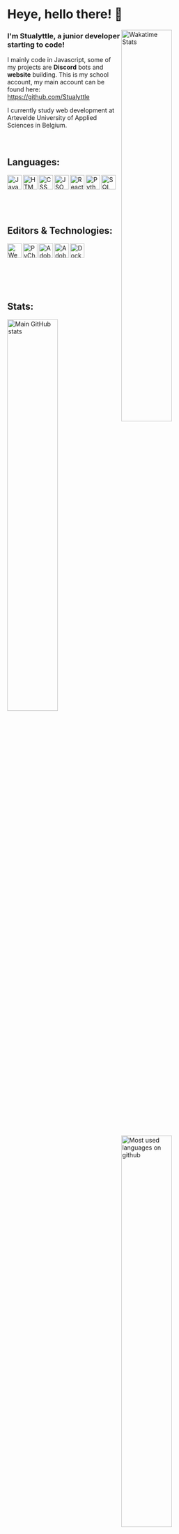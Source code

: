 # Heye, hello there! 👋

<a target="_blank" href="https://wakatime.com/Stualyttle"><img align="right" width="48%" src="https://github-readme-stats.vercel.app/api/wakatime?username=Stualyttle&bg_color=1d1f21&text_color=c9cacc" alt="Wakatime Stats"></a>
### I'm Stualyttle, a junior developer starting to code!
I mainly code in Javascript, some of my projects are **Discord** bots and **website** building.
This is my school account, my main account can be found here: <a target="_blank" href="https://github.com/Stualyttle">https://github.com/Stualyttle</a>

I currently study web development at Artevelde University of Applied Sciences in Belgium.
<br> 
<br> 
<br>

## Languages:
<a target="_blank" href="https://www.ecma-international.org/publications-and-standards/standards/"><img align="left" alt="JavaScript" height="33px" src="https://f.lyttle.it/DuaNti2sbq.png"></a>
<a target="_blank" href="https://html.spec.whatwg.org/"><img align="left" alt="HTML" height="33px" src="https://f.lyttle.it/wZs7ssJ5e2.png"></a>
<a target="_blank" href="https://www.w3.org/TR/CSS/#css"><img align="left" alt="CSS" height="33px" src="https://f.lyttle.it/HqcyCljrcu.png"></a>
<a target="_blank" href="https://www.json.org/json-en.html"><img align="left" alt="JSON" height="33px" src="https://f.lyttle.it/6H0dUROCBL.png"></a>
<a target="_blank" href="https://reactjs.org/"><img align="left" alt="React" height="33px" src="https://f.lyttle.it/06wUaDBk9K.png"></a>
<a target="_blank" href="https://www.python.org/"><img align="left" alt="Python" height="33px" src="https://f.lyttle.it/AyopWNjiUL.png"></a>
<a target="_blank" href="https://www.iso.org/standard/63555.html"><img align="left" alt="SQL" height="33px" src="https://f.lyttle.it/T3pVq8aOEj.png"></a>
<br>
<br>
<br>
<br>
<br>

## Editors & Technologies:
<a target="_blank" href="https://www.jetbrains.com/webstorm/"><img align="left" alt="Webstorm" height="33px" src="https://f.lyttle.it/XjRD5IpQrb.png"></a>
<a target="_blank" href="https://www.jetbrains.com/pycharm/"><img align="left" alt="PyCharm" height="33px" src="https://f.lyttle.it/TPWQeBjdEC.png"></a>
<a target="_blank" href="https://www.adobe.com/products/xd.html"><img align="left" alt="Adobe XD" height="33px" src="https://f.lyttle.it/VoggFqzCjH.png"></a>
<a target="_blank" href="https://www.adobe.com/products/photoshop.html"><img align="left" alt="Adobe Photoshop" height="33px" src="https://f.lyttle.it/P4gsADeGqZ.png"></a>
<a target="_blank" href="https://www.docker.com/"><img align="left" alt="Docker" height="33px" src="https://f.lyttle.it/RuweCl7dut.png"></a>
<br>
<br>
<br>
<br>
<br>
<br>

## Stats:
<a target="_blank" href="https://www.stualyttle.com">
  <img width="48%" src="https://github-readme-stats.vercel.app/api?username=pgm-kilidebo&bg_color=1d1f21&text_color=c9cacc&show_icons=true" alt="Main GitHub stats">
  <img align="right" width="48%" src="https://github-readme-stats.vercel.app/api/top-langs/?username=pgm-kilidebo&layout=compact&bg_color=1d1f21&text_color=c9cacc" alt="Most used languages on github">
</a>
